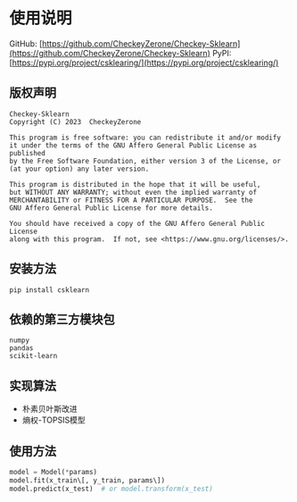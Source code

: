# 使用说明

GitHub: [https://github.com/CheckeyZerone/Checkey-Sklearn](https://github.com/CheckeyZerone/Checkey-Sklearn)
PyPI: [https://pypi.org/project/csklearing/](https://pypi.org/project/csklearing/)

## 版权声明
    Checkey-Sklearn
    Copyright (C) 2023  CheckeyZerone

    This program is free software: you can redistribute it and/or modify
    it under the terms of the GNU Affero General Public License as published
    by the Free Software Foundation, either version 3 of the License, or
    (at your option) any later version.

    This program is distributed in the hope that it will be useful,
    but WITHOUT ANY WARRANTY; without even the implied warranty of
    MERCHANTABILITY or FITNESS FOR A PARTICULAR PURPOSE.  See the
    GNU Affero General Public License for more details.

    You should have received a copy of the GNU Affero General Public License
    along with this program.  If not, see <https://www.gnu.org/licenses/>.

## 安装方法
```commandline
pip install csklearn
```

## 依赖的第三方模块包

```
numpy
pandas
scikit-learn
```

## 实现算法

- 朴素贝叶斯改进
- 熵权-TOPSIS模型

## 使用方法

```python
model = Model(*params)
model.fit(x_train\[, y_train, params\])
model.predict(x_test)  # or model.transform(x_test)
```
